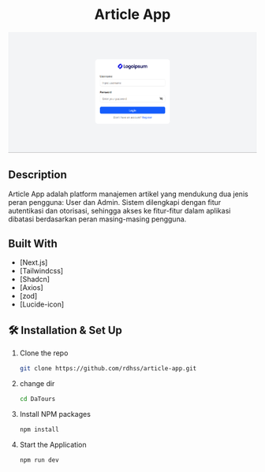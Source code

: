 <h1 align="center">
  Article App
</h1>
<div align="center">
  <img alt="Logo" src="./src/images/ss.png" />
</div>


## Description

Article App adalah platform manajemen artikel yang mendukung dua jenis peran pengguna: User dan Admin. Sistem dilengkapi dengan fitur autentikasi dan otorisasi, sehingga akses ke fitur-fitur dalam aplikasi dibatasi berdasarkan peran masing-masing pengguna.

## Built With

- [Next.js]
- [Tailwindcss]
- [Shadcn]
- [Axios]
- [zod]
- [Lucide-icon]

## 🛠 Installation & Set Up

1. Clone the repo
   ```sh
   git clone https://github.com/rdhss/article-app.git
   ```
1. change dir
   ```sh
   cd DaTours
   ```
2. Install NPM packages
   ```sh
   npm install
   ```
3. Start the Application
   ```sh
   npm run dev
   ```
